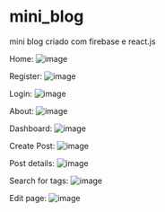 # mini_blog
 mini blog criado com firebase e react.js


Home:
![image](https://github.com/rafconrado/mini_blog/assets/156972984/7d9c4a2f-2f71-4fea-a656-f18eb8573d55)

Register:
![image](https://github.com/rafconrado/mini_blog/assets/156972984/81623cfe-818f-4148-8949-6cd47afd6874)

Login:
![image](https://github.com/rafconrado/mini_blog/assets/156972984/e95c048a-de1d-439e-bebd-e6537e587b70)

About:
![image](https://github.com/rafconrado/mini_blog/assets/156972984/418f1c07-c74f-4286-b940-868490a40579)

Dashboard:
![image](https://github.com/rafconrado/mini_blog/assets/156972984/653e073a-0d03-4595-bd62-1f89f574cfd3)

Create Post:
![image](https://github.com/rafconrado/mini_blog/assets/156972984/0e8bd120-d89d-4ff0-b06c-c6dd21ad7982)

Post details:
![image](https://github.com/rafconrado/mini_blog/assets/156972984/ebab5afe-6b55-4e42-8426-2ee2fd7b18b7)

Search for tags:
![image](https://github.com/rafconrado/mini_blog/assets/156972984/33f4bc10-2bd0-4763-b193-763ace7a65b4)

Edit page:
![image](https://github.com/rafconrado/mini_blog/assets/156972984/e870c8ae-10af-4057-baba-bc193622e4aa)






